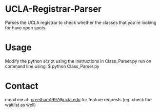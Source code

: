 # UCLA-Registrar-Parser
Parses the UCLA registrar to check whether the classes that you're looking for have open spots

# Usage
Modify the python script using the instructions in Class_Parser.py
run on command line using:
    $ python Class_Parser.py

# Contact
email me at: preetham1997@ucla.edu for feature requests (eg. check the waitlist as well)
